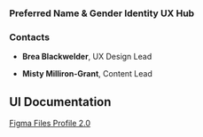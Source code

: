 ### Preferred Name & Gender Identity UX Hub

### Contacts
- **Brea Blackwelder**, UX Design Lead

- **Misty Milliron-Grant**, Content Lead

## UI Documentation

[Figma Files Profile 2.0](https://www.figma.com/file/Wjq9DkQ3ulXlHhbMrpNHME/%F0%9F%94%8D-Profile-2.0---Working---VAMobile?node-id=473%3A6175&t=qVcqaPL8DxqMvlm9-0)
